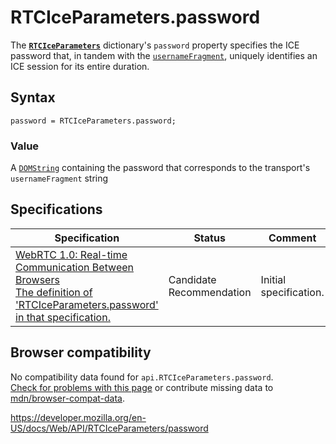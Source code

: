 RTCIceParameters.password
=========================

The **[`RTCIceParameters`](../rtciceparameters)** dictionary's `password` property specifies the ICE password that, in tandem with the [`usernameFragment`](usernamefragment), uniquely identifies an ICE session for its entire duration.

Syntax
------

    password = RTCIceParameters.password;

### Value

A [`DOMString`](../domstring) containing the password that corresponds to the transport's `usernameFragment` string

Specifications
--------------

<table><thead><tr class="header"><th>Specification</th><th>Status</th><th>Comment</th></tr></thead><tbody><tr class="odd"><td><a href="https://w3c.github.io/webrtc-pc/#dom-rtciceparameters-password">WebRTC 1.0: Real-time Communication Between Browsers<br />
<span class="small">The definition of 'RTCIceParameters.password' in that specification.</span></a></td><td><span class="spec-cr">Candidate Recommendation</span></td><td>Initial specification.</td></tr></tbody></table>

Browser compatibility
---------------------

No compatibility data found for `api.RTCIceParameters.password`.  
[Check for problems with this page](#on-github) or contribute missing data to [mdn/browser-compat-data](https://github.com/mdn/browser-compat-data).

<a href="https://developer.mozilla.org/en-US/docs/Web/API/RTCIceParameters/password" class="_attribution-link">https://developer.mozilla.org/en-US/docs/Web/API/RTCIceParameters/password</a>
